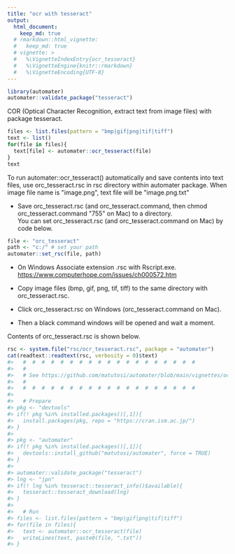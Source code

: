 ```yaml
---
title: "ocr with tesseract"
output: 
  html_document:
    keep_md: true
  # rmarkdown::html_vignette:
  #   keep_md: true
  # vignette: >
  #   %\VignetteIndexEntry{ocr_tesseract}
  #   %\VignetteEngine{knitr::rmarkdown}
  #   %\VignetteEncoding{UTF-8}
---
```





```r
library(automater)
automater::validate_package("tesseract")
```


COR (Optical Character Recognition, extract text from image files) with package tesseract. 


```r
files <- list.files(pattern = "bmp|gif|png|tif|tiff")
text <- list()
for(file in files){
  text[file] <- automater::ocr_tesseract(file)
}
text
```


To run automater::ocr_tesseract() automatically and save contents into text files, 
use orc_tesseract.rsc in rsc directory within automater package.
When image file name is "image.png", text file will be "image.png.txt" 

- Save orc_tesseract.rsc (and orc_tesseract.command, then chmod orc_tesseract.command "755" on Mac) to a directory.    
  You can set orc_tesseract.rsc (and orc_tesseract.command on Mac) by code below.    


```r
file <- "orc_tesseract"
path <- "c:/" # set your path
automater::set_rsc(file, path)
```

- On Windows Associate extension .rsc with Rscript.exe.    
  https://www.computerhope.com/issues/ch000572.htm    


- Copy image files (bmp, gif, png, tif, tiff) to the same directory with orc_tesseract.rsc.   
- Click orc_tesseract.rsc on Windows (orc_tesseract.command on Mac).   

- Then a black command windows will be opened and wait a moment.   

Contents of orc_tesseract.rsc is shown below. 


```r
rsc <- system.file("rsc/ocr_tesseract.rsc", package = "automater")
cat(readtext::readtext(rsc, verbosity = 0)$text)
#>   #  #  #  #  #  #  #  #  #  #  #  #  #  #  #  #  #  #  # 
#>   # 
#>   # See https://github.com/matutosi/automater/blob/main/vignettes/ocr_tesseract.md
#>   # 
#>   #  #  #  #  #  #  #  #  #  #  #  #  #  #  #  #  #  #  # 
#> 
#>   # Prepare
#> pkg <- "devtools"
#> if(! pkg %in% installed.packages()[,1]){
#>   install.packages(pkg, repo = "https://cran.ism.ac.jp/")
#> }
#> 
#> pkg <- "automater"
#> if(! pkg %in% installed.packages()[,1]){
#>   devtools::install_github("matutosi/automater", force = TRUE)
#> }
#> 
#> automater::validate_package("tesseract")
#> lng <- "jpn"
#> if(! lng %in% tesseract::tesseract_info()$available){
#>   tesseract::tesseract_download(lng)
#> }
#> 
#>   # Run
#> files <- list.files(pattern = "bmp|gif|png|tif|tiff")
#> for(file in files){
#>   text <- automater::ocr_tesseract(file)
#>   writeLines(text, paste0(file, ".txt"))
#> }
```
